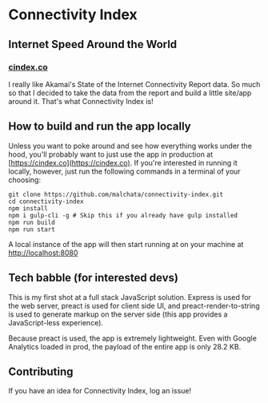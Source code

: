 # Connectivity Index
## Internet Speed Around the World
### [cindex.co](https://cindex.co)

I really like Akamai's State of the Internet Connectivity Report data. So much so that I decided to take the data from the report and build a little site/app around it. That's what Connectivity Index is!

## How to build and run the app locally

Unless you want to poke around and see how everything works under the hood, you'll probably want to just use the app in production at [https://cindex.co](https://cindex.co). If you're interested in running it locally, however, just run the following commands in a terminal of your choosing:

```shell
git clone https://github.com/malchata/connectivity-index.git
cd connectivity-index
npm install
npm i gulp-cli -g # Skip this if you already have gulp installed
npm run build
npm run start
```

A local instance of the app will then start running at on your machine at [http://localhost:8080](http://localhost:8080)

## Tech babble (for interested devs)

This is my first shot at a full stack JavaScript solution. Express is used for the web server, preact is used for client side UI, and preact-render-to-string is used to generate markup on the server side (this app provides a JavaScript-less experience).

Because preact is used, the app is extremely lightweight. Even with Google Analytics loaded in prod, the payload of the entire app is only 28.2 KB.

## Contributing

If you have an idea for Connectivity Index, log an issue!